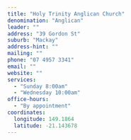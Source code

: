 ```yaml
---
title: "Holy Trinity Anglican Church"
denomination: "Anglican"
leader: ""
address: "39 Gordon St"
suburb: "Mackay"
address-hint: ""
mailing: ""
phone: "07 4957 3341"
email: ""
website: ""
services:
  - "Sunday 8:00am"
  - "Wednesday 10:00am"
office-hours:
  - "By appointment"
coordinates: 
  longitude: 149.1864
  latitude: -21.143678
---
```

